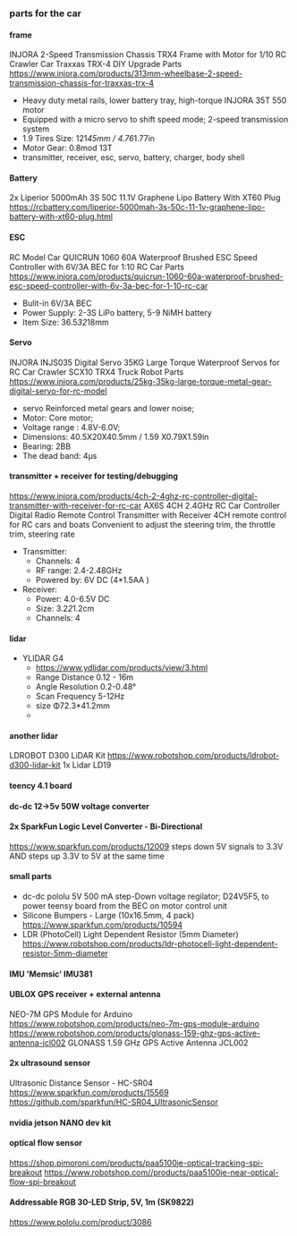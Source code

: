 ### parts for the car

#### frame

INJORA 2-Speed Transmission Chassis TRX4 Frame with Motor for 1/10 RC Crawler Car Traxxas TRX-4 DIY Upgrade Parts
https://www.injora.com/products/313mm-wheelbase-2-speed-transmission-chassis-for-traxxas-trx-4

 * Heavy duty metal rails, lower battery tray, high-torque INJORA 35T 550 motor
 * Equipped with a micro servo to shift speed mode; 2-speed transmission system
 * 1.9 Tires Size: 121*45mm / 4.76*1.77in
 * Motor Gear: 0.8mod 13T
 * transmitter, receiver, esc, servo, battery, charger, body shell


#### Battery

2x Liperior 5000mAh 3S 50C 11.1V Graphene Lipo Battery With XT60 Plug
https://rcbattery.com/liperior-5000mah-3s-50c-11-1v-graphene-lipo-battery-with-xt60-plug.html


#### ESC

RC Model Car QUICRUN 1060 60A Waterproof Brushed ESC Speed Controller with 6V/3A BEC for 1:10 RC Car Parts
https://www.injora.com/products/quicrun-1060-60a-waterproof-brushed-esc-speed-controller-with-6v-3a-bec-for-1-10-rc-car
 * Bulit-in 6V/3A BEC
 * Power Supply: 2-3S LiPo battery, 5-9 NiMH battery
 * Item Size: 36.5*32*18mm



#### Servo

INJORA INJS035 Digital Servo 35KG Large Torque Waterproof Servos for RC Car Crawler SCX10 TRX4 Truck Robot Parts 
https://www.injora.com/products/25kg-35kg-large-torque-metal-gear-digital-servo-for-rc-model

 * servo Reinforced metal gears and lower noise; 
 * Motor: Core motor; 
 * Voltage range : 4.8V-6.0V;  
 * Dimensions: 40.5X20X40.5mm / 1.59 X0.79X1.59in
 * Bearing: 2BB
 * The dead band: 4μs

#### transmitter + receiver for testing/debugging

https://www.injora.com/products/4ch-2-4ghz-rc-controller-digital-transmitter-with-receiver-for-rc-car
AX6S 4CH 2.4GHz RC Car Controller Digital Radio Remote Control Transmitter with Receiver 
4CH remote control for RC cars and boats
Convenient to adjust the steering trim, the throttle trim, steering rate

 * Transmitter:
	* Channels: 4
	* RF range: 2.4-2.48GHz
	* Powered by: 6V DC (4*1.5AA ) 
 * Receiver:
	* Power: 4.0-6.5V DC
	* Size: 3.2*2*1.2cm
	* Channels: 4

#### lidar
 * YLIDAR G4
   * https://www.ydlidar.com/products/view/3.html
   * Range Distance 0.12 - 16m
   * Angle Resolution  0.2-0.48°
   * Scan Frequency 5-12Hz
   * size  Φ72.3*41.2mm
   * 

####  another lidar
LDROBOT D300 LiDAR Kit https://www.robotshop.com/products/ldrobot-d300-lidar-kit
1x Lidar LD19



#### teency 4.1 board

#### dc-dc 12->5v 50W voltage converter

#### 2x SparkFun Logic Level Converter - Bi-Directional
https://www.sparkfun.com/products/12009
steps down 5V signals to 3.3V AND steps up 3.3V to 5V at the same time


#### small parts

 * dc-dc pololu 5V 500 mA step-Down voltage regilator; D24V5F5, to power teensy board from the BEC on motor control unit
 * Silicone Bumpers - Large (10x16.5mm, 4 pack)  https://www.sparkfun.com/products/10594
 * LDR (PhotoCell) Light Dependent Resistor (5mm Diameter) https://www.robotshop.com/products/ldr-photocell-light-dependent-resistor-5mm-diameter


####  IMU 'Memsic' IMU381


#### UBLOX GPS receiver + external antenna
NEO-7M GPS Module for Arduino   https://www.robotshop.com/products/neo-7m-gps-module-arduino
https://www.robotshop.com/products/glonass-159-ghz-gps-active-antenna-jcl002
GLONASS 1.59 GHz GPS Active Antenna JCL002


#### 2x ultrasound sensor
Ultrasonic Distance Sensor - HC-SR04    
https://www.sparkfun.com/products/15569
https://github.com/sparkfun/HC-SR04_UltrasonicSensor


####   nvidia jetson NANO dev kit

####  optical flow sensor
https://shop.pimoroni.com/products/paa5100je-optical-tracking-spi-breakout
https://www.robotshop.com//products/paa5100je-near-optical-flow-spi-breakout

#### Addressable RGB 30-LED Strip, 5V, 1m (SK9822)
https://www.pololu.com/product/3086



 
 

